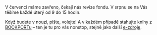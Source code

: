 
V červenci máme zavřeno, čekají nás revize fondu. V srpnu se na Vás těšíme každé úterý od 9 do 15 hodin.

Když budete v nouzi, pište, volejte! A v každém případě stahujte knihy z [BOOKPORTu](/bookport.html) – ten je tu pro vás nonstop, stejně jako další [e-zdroje](https://ezdroje.cuni.cz/).
